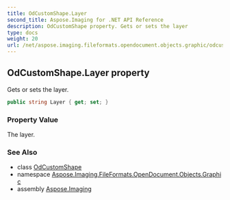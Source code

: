 ```yaml
---
title: OdCustomShape.Layer
second_title: Aspose.Imaging for .NET API Reference
description: OdCustomShape property. Gets or sets the layer
type: docs
weight: 20
url: /net/aspose.imaging.fileformats.opendocument.objects.graphic/odcustomshape/layer/
---
```

## OdCustomShape.Layer property

Gets or sets the layer.

```csharp
public string Layer { get; set; }
```

### Property Value

The layer.

### See Also

* class [OdCustomShape](../)
* namespace [Aspose.Imaging.FileFormats.OpenDocument.Objects.Graphic](../../odcustomshape/)
* assembly [Aspose.Imaging](../../../)



